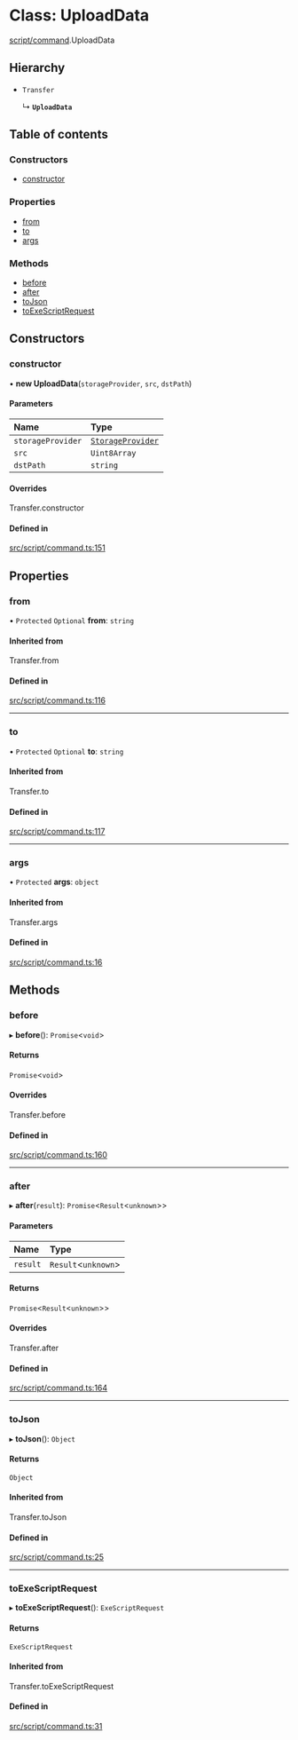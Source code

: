 # Class: UploadData

[script/command](../modules/script_command.md).UploadData

## Hierarchy

- `Transfer`

  ↳ **`UploadData`**

## Table of contents

### Constructors

- [constructor](script_command.UploadData.md#constructor)

### Properties

- [from](script_command.UploadData.md#from)
- [to](script_command.UploadData.md#to)
- [args](script_command.UploadData.md#args)

### Methods

- [before](script_command.UploadData.md#before)
- [after](script_command.UploadData.md#after)
- [toJson](script_command.UploadData.md#tojson)
- [toExeScriptRequest](script_command.UploadData.md#toexescriptrequest)

## Constructors

### constructor

• **new UploadData**(`storageProvider`, `src`, `dstPath`)

#### Parameters

| Name | Type |
| :------ | :------ |
| `storageProvider` | [`StorageProvider`](../interfaces/storage_provider.StorageProvider.md) |
| `src` | `Uint8Array` |
| `dstPath` | `string` |

#### Overrides

Transfer.constructor

#### Defined in

[src/script/command.ts:151](https://github.com/golemfactory/golem-js/blob/c28a1b0/src/script/command.ts#L151)

## Properties

### from

• `Protected` `Optional` **from**: `string`

#### Inherited from

Transfer.from

#### Defined in

[src/script/command.ts:116](https://github.com/golemfactory/golem-js/blob/c28a1b0/src/script/command.ts#L116)

___

### to

• `Protected` `Optional` **to**: `string`

#### Inherited from

Transfer.to

#### Defined in

[src/script/command.ts:117](https://github.com/golemfactory/golem-js/blob/c28a1b0/src/script/command.ts#L117)

___

### args

• `Protected` **args**: `object`

#### Inherited from

Transfer.args

#### Defined in

[src/script/command.ts:16](https://github.com/golemfactory/golem-js/blob/c28a1b0/src/script/command.ts#L16)

## Methods

### before

▸ **before**(): `Promise`<`void`\>

#### Returns

`Promise`<`void`\>

#### Overrides

Transfer.before

#### Defined in

[src/script/command.ts:160](https://github.com/golemfactory/golem-js/blob/c28a1b0/src/script/command.ts#L160)

___

### after

▸ **after**(`result`): `Promise`<`Result`<`unknown`\>\>

#### Parameters

| Name | Type |
| :------ | :------ |
| `result` | `Result`<`unknown`\> |

#### Returns

`Promise`<`Result`<`unknown`\>\>

#### Overrides

Transfer.after

#### Defined in

[src/script/command.ts:164](https://github.com/golemfactory/golem-js/blob/c28a1b0/src/script/command.ts#L164)

___

### toJson

▸ **toJson**(): `Object`

#### Returns

`Object`

#### Inherited from

Transfer.toJson

#### Defined in

[src/script/command.ts:25](https://github.com/golemfactory/golem-js/blob/c28a1b0/src/script/command.ts#L25)

___

### toExeScriptRequest

▸ **toExeScriptRequest**(): `ExeScriptRequest`

#### Returns

`ExeScriptRequest`

#### Inherited from

Transfer.toExeScriptRequest

#### Defined in

[src/script/command.ts:31](https://github.com/golemfactory/golem-js/blob/c28a1b0/src/script/command.ts#L31)
